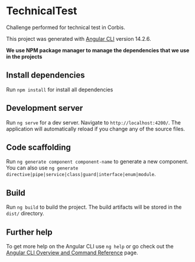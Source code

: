 # TechnicalTest
Challenge performed for technical test in Corbis.


This project was generated with [Angular CLI](https://github.com/angular/angular-cli) version 14.2.6.

**We use NPM package manager to manage the dependencies that we use in the projects**

## Install dependencies
Run `npm install` for install all dependencies

## Development server

Run `ng serve` for a dev server. Navigate to `http://localhost:4200/`. The application will automatically reload if you change any of the source files.

## Code scaffolding

Run `ng generate component component-name` to generate a new component. You can also use `ng generate directive|pipe|service|class|guard|interface|enum|module`.

## Build

Run `ng build` to build the project. The build artifacts will be stored in the `dist/` directory.

## Further help

To get more help on the Angular CLI use `ng help` or go check out the [Angular CLI Overview and Command Reference](https://angular.io/cli) page.
